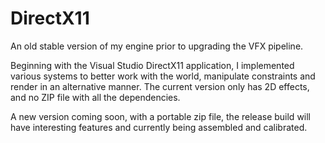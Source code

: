 # DirectX11

An old stable version of my engine prior to upgrading the VFX pipeline. 

Beginning with the Visual Studio DirectX11 application, I implemented various systems to better work with the world, manipulate constraints and render in an alternative manner. The current version only has 2D effects, and no ZIP file with all the dependencies.

A new version coming soon, with a portable zip file, the release build will have interesting features and currently being assembled and calibrated. 
